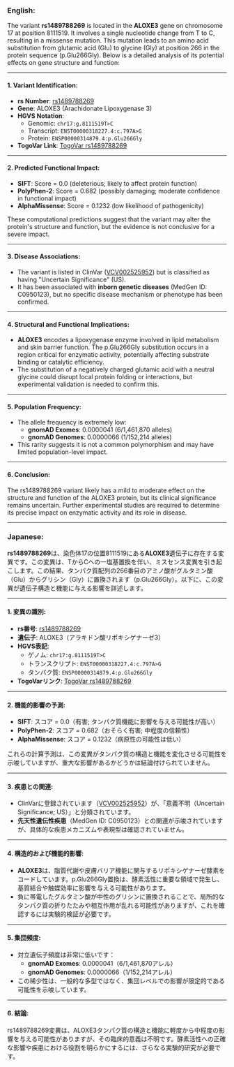 ### English:
The variant **rs1489788269** is located in the **ALOXE3** gene on chromosome 17 at position 8111519. It involves a single nucleotide change from T to C, resulting in a missense mutation. This mutation leads to an amino acid substitution from glutamic acid (Glu) to glycine (Gly) at position 266 in the protein sequence (p.Glu266Gly). Below is a detailed analysis of its potential effects on gene structure and function:

---

#### 1. **Variant Identification**:
   - **rs Number**: [rs1489788269](https://identifiers.org/dbsnp/rs1489788269)
   - **Gene**: ALOXE3 (Arachidonate Lipoxygenase 3)
   - **HGVS Notation**:
     - Genomic: `chr17:g.8111519T>C`
     - Transcript: `ENST00000318227.4:c.797A>G`
     - Protein: `ENSP00000314879.4:p.Glu266Gly`
   - **TogoVar Link**: [TogoVar rs1489788269](https://togovar.org/variant/17-8111519-T-C)

---

#### 2. **Predicted Functional Impact**:
   - **SIFT**: Score = 0.0 (deleterious; likely to affect protein function)
   - **PolyPhen-2**: Score = 0.682 (possibly damaging; moderate confidence in functional impact)
   - **AlphaMissense**: Score = 0.1232 (low likelihood of pathogenicity)

These computational predictions suggest that the variant may alter the protein's structure and function, but the evidence is not conclusive for a severe impact.

---

#### 3. **Disease Associations**:
   - The variant is listed in ClinVar ([VCV002525952](https://www.ncbi.nlm.nih.gov/clinvar/variation/2525952)) but is classified as having "Uncertain Significance" (US).
   - It has been associated with **inborn genetic diseases** (MedGen ID: C0950123), but no specific disease mechanism or phenotype has been confirmed.

---

#### 4. **Structural and Functional Implications**:
   - **ALOXE3** encodes a lipoxygenase enzyme involved in lipid metabolism and skin barrier function. The p.Glu266Gly substitution occurs in a region critical for enzymatic activity, potentially affecting substrate binding or catalytic efficiency.
   - The substitution of a negatively charged glutamic acid with a neutral glycine could disrupt local protein folding or interactions, but experimental validation is needed to confirm this.

---

#### 5. **Population Frequency**:
   - The allele frequency is extremely low:
     - **gnomAD Exomes**: 0.0000041 (6/1,461,870 alleles)
     - **gnomAD Genomes**: 0.0000066 (1/152,214 alleles)
   - This rarity suggests it is not a common polymorphism and may have limited population-level impact.

---

#### 6. **Conclusion**:
The rs1489788269 variant likely has a mild to moderate effect on the structure and function of the ALOXE3 protein, but its clinical significance remains uncertain. Further experimental studies are required to determine its precise impact on enzymatic activity and its role in disease.

---

### Japanese:
**rs1489788269**は、染色体17の位置8111519にある**ALOXE3**遺伝子に存在する変異です。この変異は、TからCへの一塩基置換を伴い、ミスセンス変異を引き起こします。この結果、タンパク質配列の266番目のアミノ酸がグルタミン酸（Glu）からグリシン（Gly）に置換されます（p.Glu266Gly）。以下に、この変異が遺伝子構造と機能に与える影響を詳述します。

---

#### 1. **変異の識別**:
   - **rs番号**: [rs1489788269](https://identifiers.org/dbsnp/rs1489788269)
   - **遺伝子**: ALOXE3（アラキドン酸リポキシゲナーゼ3）
   - **HGVS表記**:
     - ゲノム: `chr17:g.8111519T>C`
     - トランスクリプト: `ENST00000318227.4:c.797A>G`
     - タンパク質: `ENSP00000314879.4:p.Glu266Gly`
   - **TogoVarリンク**: [TogoVar rs1489788269](https://togovar.org/variant/17-8111519-T-C)

---

#### 2. **機能的影響の予測**:
   - **SIFT**: スコア = 0.0（有害; タンパク質機能に影響を与える可能性が高い）
   - **PolyPhen-2**: スコア = 0.682（おそらく有害; 中程度の信頼性）
   - **AlphaMissense**: スコア = 0.1232（病原性の可能性は低い）

これらの計算予測は、この変異がタンパク質の構造と機能を変化させる可能性を示唆していますが、重大な影響があるかどうかは結論付けられていません。

---

#### 3. **疾患との関連**:
   - ClinVarに登録されています（[VCV002525952](https://www.ncbi.nlm.nih.gov/clinvar/variation/2525952)）が、「意義不明（Uncertain Significance; US）」と分類されています。
   - **先天性遺伝性疾患**（MedGen ID: C0950123）との関連が示唆されていますが、具体的な疾患メカニズムや表現型は確認されていません。

---

#### 4. **構造的および機能的影響**:
   - **ALOXE3**は、脂質代謝や皮膚バリア機能に関与するリポキシゲナーゼ酵素をコードしています。p.Glu266Gly置換は、酵素活性に重要な領域で発生し、基質結合や触媒効率に影響を与える可能性があります。
   - 負に帯電したグルタミン酸が中性のグリシンに置換されることで、局所的なタンパク質の折りたたみや相互作用が乱れる可能性がありますが、これを確認するには実験的検証が必要です。

---

#### 5. **集団頻度**:
   - 対立遺伝子頻度は非常に低いです：
     - **gnomAD Exomes**: 0.0000041（6/1,461,870アレル）
     - **gnomAD Genomes**: 0.0000066（1/152,214アレル）
   - この稀少性は、一般的な多型ではなく、集団レベルでの影響が限定的である可能性を示唆しています。

---

#### 6. **結論**:
rs1489788269変異は、ALOXE3タンパク質の構造と機能に軽度から中程度の影響を与える可能性がありますが、その臨床的意義は不明です。酵素活性への正確な影響や疾患における役割を明らかにするには、さらなる実験的研究が必要です。